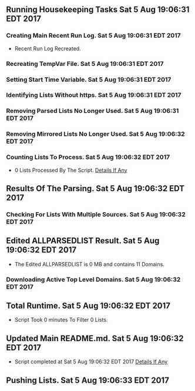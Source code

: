 ## Running Housekeeping Tasks Sat 5 Aug 19:06:31 EDT 2017
### Creating Main Recent Run Log. Sat 5 Aug 19:06:31 EDT 2017
* Recent Run Log Recreated.

### Recreating TempVar File. Sat 5 Aug 19:06:31 EDT 2017

### Setting Start Time Variable. Sat 5 Aug 19:06:31 EDT 2017

### Identifying Lists Without https. Sat 5 Aug 19:06:31 EDT 2017

### Removing Parsed Lists No Longer Used. Sat 5 Aug 19:06:31 EDT 2017

### Removing Mirrored Lists No Longer Used. Sat 5 Aug 19:06:32 EDT 2017

### Counting Lists To Process. Sat 5 Aug 19:06:32 EDT 2017
* 0 Lists Processed By The Script. 
[Details If Any](https://raw.githubusercontent.com/deathbybandaid/piholeparser/master/RecentRunLogs/-Compiling-Country-Code-Lists.txt)


## Results Of The Parsing. Sat 5 Aug 19:06:32 EDT 2017
### Checking For Lists With Multiple Sources. Sat 5 Aug 19:06:32 EDT 2017
## Edited ALLPARSEDLIST Result. Sat 5 Aug 19:06:32 EDT 2017

* The Edited ALLPARSEDLIST is 0 MB and contains 	11 Domains.

### Downloading Active Top Level Domains. Sat 5 Aug 19:06:32 EDT 2017
## Total Runtime. Sat 5 Aug 19:06:32 EDT 2017
* Script Took 0 minutes To Filter 0 Lists.

## Updated Main README.md. Sat 5 Aug 19:06:32 EDT 2017

* Script completed at Sat 5 Aug 19:06:32 EDT 2017
[Details If Any](https://raw.githubusercontent.com/deathbybandaid/piholeparser/master/RecentRunLogs/-Results-Of-The-Parsing.txt)

## Pushing Lists. Sat 5 Aug 19:06:33 EDT 2017
